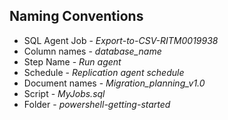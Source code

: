 ## Naming Conventions

* SQL Agent Job - *Export-to-CSV-RITM0019938*
* Column names - *database_name*
* Step Name - *Run agent*
* Schedule - *Replication agent schedule*
* Document names - *Migration_planning_v1.0*
* Script - *MyJobs.sql*
* Folder - *powershell-getting-started*
